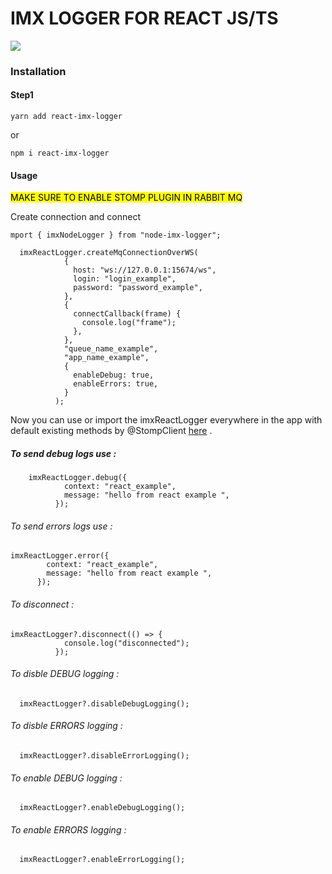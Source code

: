 # IMX LOGGER FOR REACT JS/TS

![](https://imaxeam.com/assets/images/logo-dark.png)

### Installation

#### Step1

```
yarn add react-imx-logger
```

or

```
npm i react-imx-logger
```

#### Usage

<mark>MAKE SURE TO ENABLE STOMP PLUGIN IN RABBIT MQ </mark>

Create connection and connect

```
mport { imxNodeLogger } from "node-imx-logger";

  imxReactLogger.createMqConnectionOverWS(
            {
              host: "ws://127.0.0.1:15674/ws",
              login: "login_example",
              password: "password_example",
            },
            {
              connectCallback(frame) {
                console.log("frame");
              },
            },
            "queue_name_example",
            "app_name_example",
            {
              enableDebug: true,
              enableErrors: true,
            }
          );
```

Now you can use or import the imxReactLogger everywhere in the app with default existing methods by @StompClient [here](https://www.npmjs.com/package/stompjs) .

##### To send debug logs use :

```
    imxReactLogger.debug({
            context: "react_example",
            message: "hello from react example ",
          });
```

###### To send errors logs use :

    imxReactLogger.error({
            context: "react_example",
            message: "hello from react example ",
          });

###### To disconnect  :

```
imxReactLogger?.disconnect(() => {
            console.log("disconnected");
          });
```

###### To disble DEBUG logging :

```
  imxReactLogger?.disableDebugLogging();
```

###### To disble ERRORS logging :

```
  imxReactLogger?.disableErrorLogging();
```

###### To enable DEBUG logging :

```
  imxReactLogger?.enableDebugLogging();
```

###### To enable ERRORS logging :

```
  imxReactLogger?.enableErrorLogging();
```
